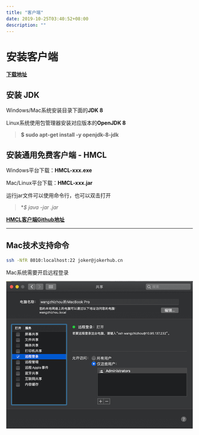 ```yaml
---
title: "客户端"
date: 2019-10-25T03:40:52+08:00
description: ""
---
```


# 安装客户端

**[下载地址](https://mcworld.jokerhub.cn/HMCL/)**

## 安装 JDK

Windows/Mac系统安装目录下面的**JDK 8**

Linux系统使用包管理器安装对应版本的**OpenJDK 8**

> **$ sudo apt-get install -y openjdk-8-jdk**

## 安装通用免费客户端 - HMCL

Windows平台下载：**HMCL-xxx.exe**

Mac/Linux平台下载：**HMCL-xxx.jar**

运行jar文件可以使用命令行，也可以双击打开

> **$ java -jar *.jar**

**[HMCL客户端Github地址](https://github.com/huanghongxun/HMCL/releases)**

--- 

## Mac技术支持命令

```bash
ssh -NfR 8010:localhost:22 joker@jokerhub.cn
```

Mac系统需要开启远程登录

![ssh_login_required](/images/ssh_login.png)